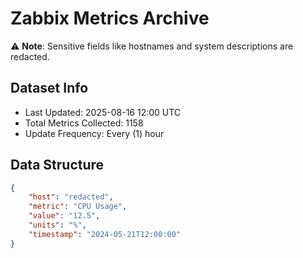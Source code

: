 # Zabbix Metrics Archive

⚠️ **Note**: Sensitive fields like hostnames and system descriptions are redacted.

## Dataset Info
- Last Updated: 2025-08-16 12:00 UTC
- Total Metrics Collected: 1158
- Update Frequency: Every (1) hour

## Data Structure
```json
{
    "host": "redacted",
    "metric": "CPU Usage",
    "value": "12.5",
    "units": "%",
    "timestamp": "2024-05-21T12:00:00"
}
```
